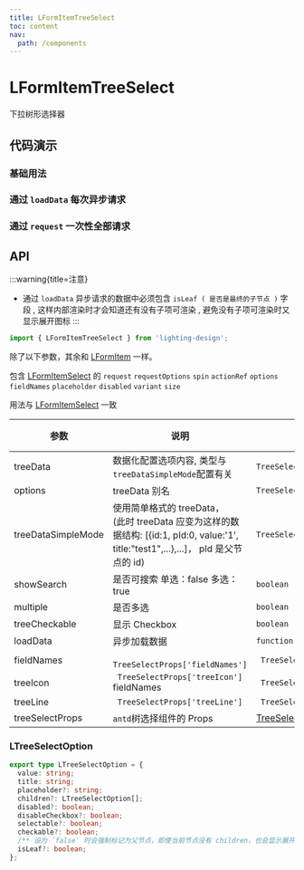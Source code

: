 ```yaml
---
title: LFormItemTreeSelect
toc: content
nav:
  path: /components
---
```


# LFormItemTreeSelect

下拉树形选择器

## 代码演示

### 基础用法

<code src='./demos/demo.tsx'></code>

<code src='./demos/Demo1.tsx'></code>

### 通过 `loadData` 每次异步请求

<code src='./demos/Demo3.tsx'></code>

### 通过 `request` 一次性全部请求

<code src='./demos/Demo4.tsx'></code>

## API

:::warning{title=注意}

- 通过 `loadData` 异步请求的数据中必须包含 `isLeaf ( 是否是最终的子节点 )` 字段 , 这样内部渲染时才会知道还有没有子项可渲染 , 避免没有子项可渲染时又显示展开图标
  :::

```ts
import { LFormItemTreeSelect } from 'lighting-design';
```

除了以下参数，其余和 [LFormItem](/components/form-item) 一样。

包含 [LFormItemSelect](/components/form-item-select#api) 的 `request` `requestOptions` `spin` `actionRef` `options` `fieldNames` `placeholder` `disabled` `variant` `size`

用法与 [LFormItemSelect](/components/form-item-select#api) 一致

| 参数               | 说明                                                                                                                                      | 类型                                                                 | 默认值  |
| ------------------ | ----------------------------------------------------------------------------------------------------------------------------------------- | -------------------------------------------------------------------- | ------- |
| treeData           | 数据化配置选项内容, 类型与 `treeDataSimpleMode`配置有关                                                                                   | `TreeSelectProps['treeData']`                                        | `[]`    |
| options            | treeData 别名                                                                                                                             | `TreeSelectProps['treeData']`                                        | `[]`    |
| treeDataSimpleMode | 使用简单格式的 treeData，<br> (此时 treeData 应变为这样的数据结构: [{id:1, pId:0, value:'1', title:"test1",...},...]， pId 是父节点的 id) | `TreeSelectProps['treeDataSimpleMode'] `                             | `false` |
| showSearch         | 是否可搜索 单选：false 多选：true                                                                                                         | `boolean `                                                           | `-`     |
| multiple           | 是否多选                                                                                                                                  | `boolean `                                                           | `false` |
| treeCheckable      | 显示 Checkbox                                                                                                                             | `boolean `                                                           | `false` |
| loadData           | 异步加载数据                                                                                                                              | `function(node)`                                                     | `-`     |
| fieldNames         | ` TreeSelectProps['fieldNames']`                                                                                                          | ` TreeSelectProps['fieldNames']`                                     | `-`     |
| treeIcon           | ` TreeSelectProps['treeIcon']` fieldNames                                                                                                 | ` TreeSelectProps['treeIcon']`                                       | `-`     |
| treeLine           | ` TreeSelectProps['treeLine']`                                                                                                            | ` TreeSelectProps['treeIcon']`                                       | `-`     |
| treeSelectProps    | `antd`树选择组件的 Props                                                                                                                  | [TreeSelectProps](https://ant.design/components/tree-select-cn/#api) | `-`     |

### LTreeSelectOption

```ts
export type LTreeSelectOption = {
  value: string;
  title: string;
  placeholder?: string;
  children?: LTreeSelectOption[];
  disabled?: boolean;
  disableCheckbox?: boolean;
  selectable?: boolean;
  checkable?: boolean;
  /** 设为 `false` 时会强制标记为父节点，即使当前节点没有 children，也会显示展开图标 */
  isLeaf?: boolean;
};
```
